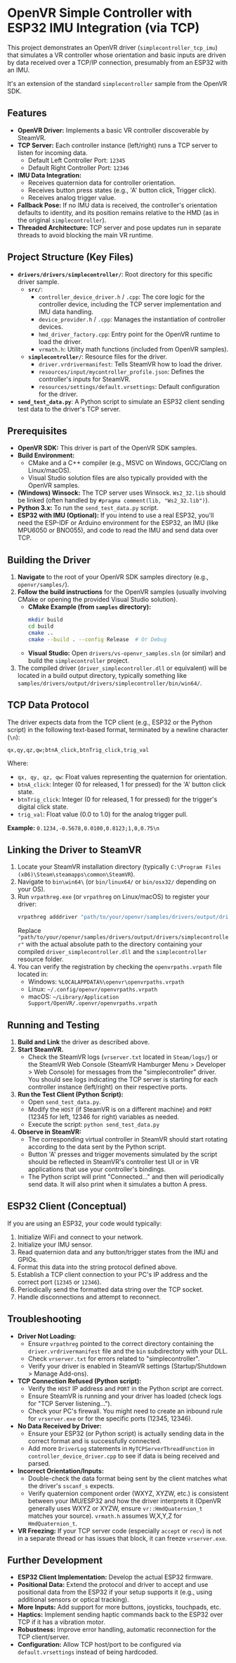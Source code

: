 # OpenVR Simple Controller with ESP32 IMU Integration (via TCP)

This project demonstrates an OpenVR driver (`simplecontroller_tcp_imu`) that simulates a VR controller whose orientation and basic inputs are driven by data received over a TCP/IP connection, presumably from an ESP32 with an IMU.

It's an extension of the standard `simplecontroller` sample from the OpenVR SDK.

## Features

*   **OpenVR Driver:** Implements a basic VR controller discoverable by SteamVR.
*   **TCP Server:** Each controller instance (left/right) runs a TCP server to listen for incoming data.
    *   Default Left Controller Port: `12345`
    *   Default Right Controller Port: `12346`
*   **IMU Data Integration:**
    *   Receives quaternion data for controller orientation.
    *   Receives button press states (e.g., 'A' button click, Trigger click).
    *   Receives analog trigger value.
*   **Fallback Pose:** If no IMU data is received, the controller's orientation defaults to identity, and its position remains relative to the HMD (as in the original `simplecontroller`).
*   **Threaded Architecture:** TCP server and pose updates run in separate threads to avoid blocking the main VR runtime.

## Project Structure (Key Files)

*   **`drivers/drivers/simplecontroller/`**: Root directory for this specific driver sample.
    *   **`src/`**:
        *   `controller_device_driver.h` / `.cpp`: The core logic for the controller device, including the TCP server implementation and IMU data handling.
        *   `device_provider.h` / `.cpp`: Manages the instantiation of controller devices.
        *   `hmd_driver_factory.cpp`: Entry point for the OpenVR runtime to load the driver.
        *   `vrmath.h`: Utility math functions (included from OpenVR samples).
    *   **`simplecontroller/`**: Resource files for the driver.
        *   `driver.vrdrivermanifest`: Tells SteamVR how to load the driver.
        *   `resources/input/mycontroller_profile.json`: Defines the controller's inputs for SteamVR.
        *   `resources/settings/default.vrsettings`: Default configuration for the driver.
*   **`send_test_data.py`**: A Python script to simulate an ESP32 client sending test data to the driver's TCP server.

## Prerequisites

*   **OpenVR SDK:** This driver is part of the OpenVR SDK samples.
*   **Build Environment:**
    *   CMake and a C++ compiler (e.g., MSVC on Windows, GCC/Clang on Linux/macOS).
    *   Visual Studio solution files are also typically provided with the OpenVR samples.
*   **(Windows) Winsock:** The TCP server uses Winsock. `Ws2_32.lib` should be linked (often handled by `#pragma comment(lib, "Ws2_32.lib")`).
*   **Python 3.x:** To run the `send_test_data.py` script.
*   **ESP32 with IMU (Optional):** If you intend to use a real ESP32, you'll need the ESP-IDF or Arduino environment for the ESP32, an IMU (like MPU6050 or BNO055), and code to read the IMU and send data over TCP.

## Building the Driver

1.  **Navigate** to the root of your OpenVR SDK samples directory (e.g., `openvr/samples/`).
2.  **Follow the build instructions** for the OpenVR samples (usually involving CMake or opening the provided Visual Studio solution).
    *   **CMake Example (from `samples` directory):**
        ```bash
        mkdir build
        cd build
        cmake ..
        cmake --build . --config Release  # Or Debug
        ```
    *   **Visual Studio:** Open `drivers/vs-openvr_samples.sln` (or similar) and build the `simplecontroller` project.
3.  The compiled driver (`driver_simplecontroller.dll` or equivalent) will be located in a build output directory, typically something like `samples/drivers/output/drivers/simplecontroller/bin/win64/`.

## TCP Data Protocol

The driver expects data from the TCP client (e.g., ESP32 or the Python script) in the following text-based format, terminated by a newline character (`\n`):

`qx,qy,qz,qw;btnA_click,btnTrig_click,trig_val`

Where:

*   `qx, qy, qz, qw`: Float values representing the quaternion for orientation.
*   `btnA_click`: Integer (0 for released, 1 for pressed) for the 'A' button click state.
*   `btnTrig_click`: Integer (0 for released, 1 for pressed) for the trigger's digital click state.
*   `trig_val`: Float value (0.0 to 1.0) for the analog trigger pull.

**Example:** `0.1234,-0.5678,0.0100,0.8123;1,0,0.75\n`

## Linking the Driver to SteamVR

1.  Locate your SteamVR installation directory (typically `C:\Program Files (x86)\Steam\steamapps\common\SteamVR`).
2.  Navigate to `bin\win64\` (or `bin/linux64/` or `bin/osx32/` depending on your OS).
3.  Run `vrpathreg.exe` (or `vrpathreg` on Linux/macOS) to register your driver:
    ```bash
    vrpathreg adddriver "path/to/your/openvr/samples/drivers/output/drivers/simplecontroller"
    ```
    Replace `"path/to/your/openvr/samples/drivers/output/drivers/simplecontroller"` with the actual absolute path to the directory containing your compiled `driver_simplecontroller.dll` and the `simplecontroller` resource folder.
4.  You can verify the registration by checking the `openvrpaths.vrpath` file located in:
    *   Windows: `%LOCALAPPDATA%\openvr\openvrpaths.vrpath`
    *   Linux: `~/.config/openvr/openvrpaths.vrpath`
    *   macOS: `~/Library/Application Support/OpenVR/.openvr/openvrpaths.vrpath`

## Running and Testing

1.  **Build and Link** the driver as described above.
2.  **Start SteamVR.**
    *   Check the SteamVR logs (`vrserver.txt` located in `Steam/logs/`) or the SteamVR Web Console (SteamVR Hamburger Menu > Developer > Web Console) for messages from the "simplecontroller" driver. You should see logs indicating the TCP server is starting for each controller instance (left/right) on their respective ports.
3.  **Run the Test Client (Python Script):**
    *   Open `send_test_data.py`.
    *   Modify the `HOST` (if SteamVR is on a different machine) and `PORT` (12345 for left, 12346 for right) variables as needed.
    *   Execute the script: `python send_test_data.py`
4.  **Observe in SteamVR:**
    *   The corresponding virtual controller in SteamVR should start rotating according to the data sent by the Python script.
    *   Button 'A' presses and trigger movements simulated by the script should be reflected in SteamVR's controller test UI or in VR applications that use your controller's bindings.
    *   The Python script will print "Connected..." and then will periodically send data. It will also print when it simulates a button A press.

## ESP32 Client (Conceptual)

If you are using an ESP32, your code would typically:

1.  Initialize WiFi and connect to your network.
2.  Initialize your IMU sensor.
3.  Read quaternion data and any button/trigger states from the IMU and GPIOs.
4.  Format this data into the string protocol defined above.
5.  Establish a TCP client connection to your PC's IP address and the correct port (`12345` or `12346`).
6.  Periodically send the formatted data string over the TCP socket.
7.  Handle disconnections and attempt to reconnect.

## Troubleshooting

*   **Driver Not Loading:**
    *   Ensure `vrpathreg` pointed to the correct directory containing the `driver.vrdrivermanifest` file and the `bin` subdirectory with your DLL.
    *   Check `vrserver.txt` for errors related to "simplecontroller".
    *   Verify your driver is enabled in SteamVR settings (Startup/Shutdown > Manage Add-ons).
*   **TCP Connection Refused (Python script):**
    *   Verify the `HOST` IP address and `PORT` in the Python script are correct.
    *   Ensure SteamVR is running and your driver has loaded (check logs for "TCP Server listening...").
    *   Check your PC's firewall. You might need to create an inbound rule for `vrserver.exe` or for the specific ports (12345, 12346).
*   **No Data Received by Driver:**
    *   Ensure your ESP32 (or Python script) is actually sending data in the correct format and is successfully connected.
    *   Add more `DriverLog` statements in `MyTCPServerThreadFunction` in `controller_device_driver.cpp` to see if data is being received and parsed.
*   **Incorrect Orientation/Inputs:**
    *   Double-check the data format being sent by the client matches what the driver's `sscanf_s` expects.
    *   Verify quaternion component order (WXYZ, XYZW, etc.) is consistent between your IMU/ESP32 and how the driver interprets it (OpenVR generally uses WXYZ or XYZW, ensure `vr::HmdQuaternion_t` matches your source). `vrmath.h` assumes W,X,Y,Z for `HmdQuaternion_t`.
*   **VR Freezing:** If your TCP server code (especially `accept` or `recv`) is not in a separate thread or has issues that block, it can freeze `vrserver.exe`.

## Further Development

*   **ESP32 Client Implementation:** Develop the actual ESP32 firmware.
*   **Positional Data:** Extend the protocol and driver to accept and use positional data from the ESP32 if your setup supports it (e.g., using additional sensors or optical tracking).
*   **More Inputs:** Add support for more buttons, joysticks, touchpads, etc.
*   **Haptics:** Implement sending haptic commands back to the ESP32 over TCP if it has a vibration motor.
*   **Robustness:** Improve error handling, automatic reconnection for the TCP client/server.
*   **Configuration:** Allow TCP host/port to be configured via `default.vrsettings` instead of being hardcoded.
